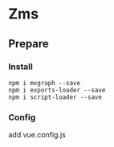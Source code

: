 # Zms
## Prepare
### Install
```
npm i mxgraph --save
npm i exports-loader --save
npm i script-loader --save  
```
### Config
add vue.config.js
```
```


